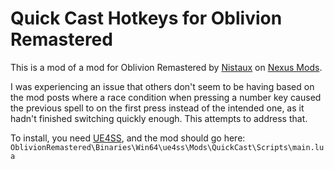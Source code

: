 # Quick Cast Hotkeys for Oblivion Remastered

This is a mod of a mod for Oblivion Remastered by [Nistaux](https://www.nexusmods.com/oblivionremastered/users/21571864) on [Nexus Mods](https://www.nexusmods.com/oblivionremastered/mods/1531).

I was experiencing an issue that others don't seem to be having based on the mod posts where a race condition when pressing a number key caused the previous spell to on the first press instead of the intended one, as it hadn't finished switching quickly enough. This attempts to address that.

To install, you need [UE4SS](https://www.nexusmods.com/oblivionremastered/mods/32), and the mod should go here: `OblivionRemastered\Binaries\Win64\ue4ss\Mods\QuickCast\Scripts\main.lua`
